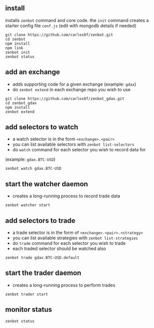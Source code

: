 ## install

installs `zenbot` command and core code. the `init` command creates a starter config file `conf.js` (edit with mongodb details if needed)

```
git clone https://github.com/carlos8f/zenbot.git
cd zenbot
npm install
npm link
zenbot init
zenbot status
```

## add an exchange

- adds supporting code for a given exchange (example: `gdax`)
- do `zenbot extend` in each exchange repo you wish to use

```
git clone https://github.com/carlos8f/zenbot_gdax.git
cd zenbot_gdax
npm install
zenbot extend
```

## add selectors to watch

- a watch selector is in the form `<exchange>.<pair>`
- you can list available selectors with `zenbot list-selectors`
- do `watch` command for each selector you wish to record data for

(example: `gdax.BTC-USD`)

```
zenbot watch gdax.BTC-USD
```

## start the watcher daemon

- creates a long-running process to record trade data

```
zenbot watcher start
```

## add selectors to trade

- a trade selector is in the form of `<exchange>.<pair>.<strategy>`
- you can list available strategies with `zenbot list-strategies`
- do `trade` command for each selector you wish to trade
- each traded selector should be watched also

```
zenbot trade gdax.BTC-USD.default
```

## start the trader daemon

- creates a long-running process to perform trades

```
zenbot trader start
```

## monitor status

```
zenbot status
```
